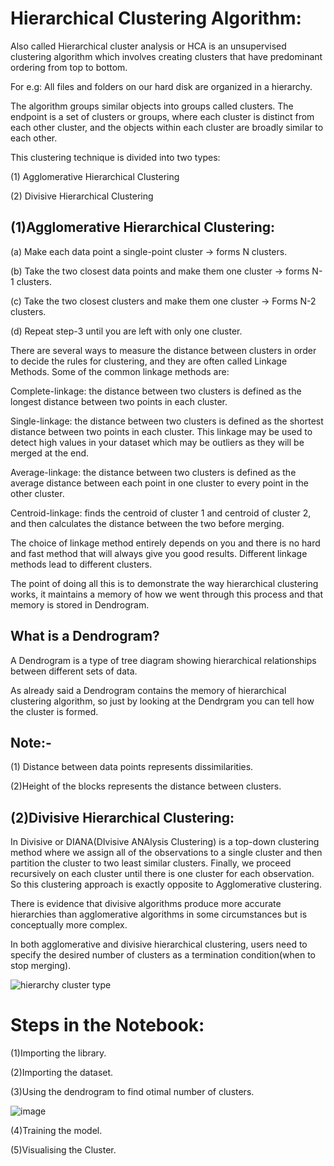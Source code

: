 # Hierarchical Clustering Algorithm:

Also called Hierarchical cluster analysis or HCA is an unsupervised clustering algorithm which involves creating clusters that have predominant ordering from top to bottom.

For e.g: All files and folders on our hard disk are organized in a hierarchy.

The algorithm groups similar objects into groups called clusters. The endpoint is a set of clusters or groups, where each cluster is distinct from each other cluster, and the objects within each cluster are broadly similar to each other.

This clustering technique is divided into two types:

(1) Agglomerative Hierarchical Clustering

(2) Divisive Hierarchical Clustering

## (1)Agglomerative Hierarchical Clustering:

(a) Make each data point a single-point cluster → forms N clusters.

(b) Take the two closest data points and make them one cluster → forms N-1 clusters.

(c) Take the two closest clusters and make them one cluster → Forms N-2 clusters.

(d) Repeat step-3 until you are left with only one cluster.


There are several ways to measure the distance between clusters in order to decide the rules for clustering, and they are often called Linkage Methods. Some of the common linkage methods are:

Complete-linkage: the distance between two clusters is defined as the longest distance between two points in each cluster.

Single-linkage: the distance between two clusters is defined as the shortest distance between two points in each cluster. This linkage may be used to detect high values in your dataset which may be outliers as they will be merged at the end.

Average-linkage: the distance between two clusters is defined as the average distance between each point in one cluster to every point in the other cluster.

Centroid-linkage: finds the centroid of cluster 1 and centroid of cluster 2, and then calculates the distance between the two before merging.

The choice of linkage method entirely depends on you and there is no hard and fast method that will always give you good results. Different linkage methods lead to different clusters.

The point of doing all this is to demonstrate the way hierarchical clustering works, it maintains a memory of how we went through this process and that memory is stored in Dendrogram.

## What is a Dendrogram?

A Dendrogram is a type of tree diagram showing hierarchical relationships between different sets of data.

As already said a Dendrogram contains the memory of hierarchical clustering algorithm, so just by looking at the Dendrgram you can tell how the cluster is formed.

## Note:- 

(1) Distance between data points represents dissimilarities.

(2)Height of the blocks represents the distance between clusters.

## (2)Divisive Hierarchical Clustering:

In Divisive or DIANA(DIvisive ANAlysis Clustering) is a top-down clustering method where we assign all of the observations to a single cluster and then partition the cluster to two least similar clusters. Finally, we proceed recursively on each cluster until there is one cluster for each observation. So this clustering approach is exactly opposite to Agglomerative clustering.

There is evidence that divisive algorithms produce more accurate hierarchies than agglomerative algorithms in some circumstances but is conceptually more complex.

In both agglomerative and divisive hierarchical clustering, users need to specify the desired number of clusters as a termination condition(when to stop merging).

![hierarchy cluster type](https://user-images.githubusercontent.com/55452866/88622109-ac85c400-d0bf-11ea-803f-b90c718c8adb.jpeg)

# Steps in the Notebook:

(1)Importing the library.

(2)Importing the dataset.

(3)Using the dendrogram to find otimal number of clusters.

![image](https://user-images.githubusercontent.com/55452866/88622343-3f266300-d0c0-11ea-8a7c-8f3a3cf8a78f.png)


(4)Training the model.

(5)Visualising the Cluster.
